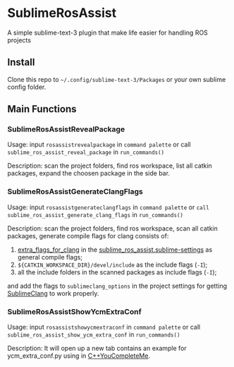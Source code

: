 # SublimeRosAssist
A simple sublime-text-3 plugin that make life easier for handling ROS projects

## Install

Clone this repo to  `~/.config/sublime-text-3/Packages` or your own sublime config folder.

## Main Functions

### SublimeRosAssistRevealPackage ###

Usage: input `rosassistrevealpackage` in `command palette` or call `sublime_ros_assist_reveal_package` in `run_commands()`

Description: scan the project folders, find ros workspace, list all catkin packages, expand the choosen package in the side bar.

### SublimeRosAssistGenerateClangFlags ###

Usage: input `rosassistgenerateclangflags` in `command palette` or `call sublime_ros_assist_generate_clang_flags` in `run_commands()`

Description: scan the project folders, find ros workspace, scan all catkin packages, generate compile flags for clang consists of:

1. [extra_flags_for_clang](https://github.com/groundmelon/SublimeRosAssist/blob/master/sublime_ros_assist.sublime-settings#L2) in the [sublime_ros_assist.sublime-settings](https://github.com/groundmelon/SublimeRosAssist/blob/master/sublime_ros_assist.sublime-settings) as general compile flags;
2. `${CATKIN_WORKSPACE_DIR}/devel/include` as the include flags (`-I`);
3. all the include folders in the scanned packages as include flags (`-I`);
 
and add the flags to `sublimeclang_options` in the project settings for getting [SublimeClang](https://github.com/quarnster/SublimeClang) to work properly.

### SublimeRosAssistShowYcmExtraConf ###

Usage: input `rosassistshowycmextraconf` in `command palette` or call `sublime_ros_assist_show_ycm_extra_conf` in `run_commands()`

Description: It will open up a new tab contains an example for ycm\_extra\_conf.py using in [C++YouCompleteMe](https://github.com/glymehrvrd/CppYCM).
